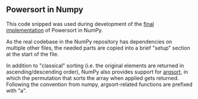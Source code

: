 ## Powersort in Numpy

This code snipped was used during development of the [final implementation](https://github.com/numpy/numpy/pull/29208) of Powersort in NumPy.

As the real codebase in the NumPy repository has dependencies on multiple other files, the needed parts are copied into a brief "setup" section at the start of the file.

In addition to "classical" sorting (i.e. the original elements are returned in ascending/descending order), NumPy also provides support for [argsort](https://numpy.org/doc/stable/reference/generated/numpy.argsort.html),
in which the permutation that sorts the array when applied gets returned. Following the convention from numpy, argsort-related functions are prefixed with "a".